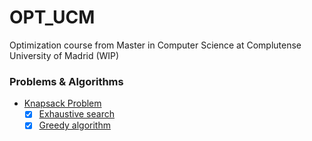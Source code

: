 # OPT_UCM
Optimization course from Master in Computer Science at Complutense University of Madrid (WIP)

### Problems & Algorithms
- [Knapsack Problem](https://en.wikipedia.org/wiki/Knapsack_problem)
  - [x] [Exhaustive search](https://en.wikipedia.org/wiki/Brute-force_search)
  - [x] [Greedy algorithm](https://en.wikipedia.org/wiki/Greedy_algorithm)
<!---- [Minimum Vertex Cover](https://mathworld.wolfram.com/MinimumVertexCover.html) --->

